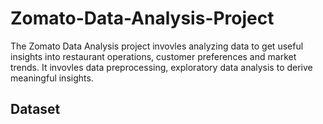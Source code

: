 # Zomato-Data-Analysis-Project
The Zomato Data Analysis project invovles analyzing data to get useful insights into restaurant operations, customer preferences and market trends. It invovles data preprocessing, exploratory data analysis to derive meaningful insights.
## Dataset

